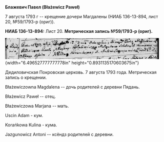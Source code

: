 **Блажевич Павел (Błażewicz Paweł)**

7 августа 1793 г -- крещение дочери Магдалены (НИАБ 136-13-894, лист 20,
№59/1793-р (ориг)).

**НИАБ 136-13-894:** Лист 20. **Метрическая запись №59/1793-р (ориг).**

![](./media/1babe210a16dc4d23d6b49b51cec3f489948bfa8.png){width="6.496527777777778in"
height="0.8931135170603675in"}

Дедиловичская Покровская церковь. 7 августа 1793 года. Метрическая
запись о крещении.

Błażewiczowna Magdalena -- дочь родителей с деревни Пядaнь.

Błażewicz Paweł -- отец.

Błażewiczowa Marjana -- мать.

Uscin Adam - кум.

Korańkowa Kulina - кума.

Jazgunowicz Antoni -- ксёндз родителей с деревни.
